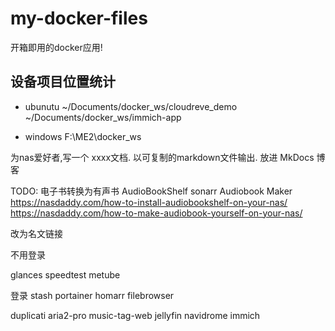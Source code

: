 # my-docker-files

开箱即用的docker应用!

## 设备项目位置统计

- ubunutu
~/Documents/docker_ws/cloudreve_demo
~/Documents/docker_ws/immich-app

- windows
F:\ME2\docker_ws



为nas爱好者,写一个 xxxx文档. 以可复制的markdown文件输出. 放进 MkDocs 博客

TODO:
电子书转换为有声书
AudioBookShelf
sonarr
Audiobook Maker
<https://nasdaddy.com/how-to-install-audiobookshelf-on-your-nas/>
<https://nasdaddy.com/how-to-make-audiobook-yourself-on-your-nas/>

改为名文链接

不用登录

glances
speedtest
metube



登录
stash
portainer
homarr
filebrowser

duplicati
aria2-pro
music-tag-web
jellyfin
navidrome
immich

